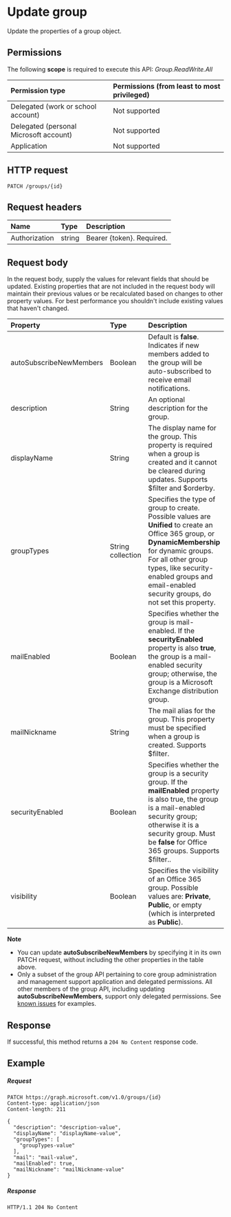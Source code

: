 # Update group

Update the properties of a group object.

## Permissions
The following **scope** is required to execute this API: *Group.ReadWrite.All*


|Permission type      | Permissions (from least to most privileged)              | 
|:--------------------|:---------------------------------------------------------| 
|Delegated (work or school account) | Not supported    | 
|Delegated (personal Microsoft account) | Not supported    | 
|Application | Not supported | 

## HTTP request

<!-- { "blockType": "ignored" } -->
```http
PATCH /groups/{id}
```

## Request headers

| Name       | Type | Description|
|:-----------|:------|:----------|
| Authorization  | string  | Bearer {token}. Required. |

## Request body

In the request body, supply the values for relevant fields that should be updated. Existing properties that are not included in the request body will maintain their previous values or be recalculated based on changes to other property values. For best performance you shouldn't include existing values that haven't changed.

| Property	   | Type	|Description|
|:---------------|:--------|:----------|
|autoSubscribeNewMembers|Boolean|Default is **false**. Indicates if new members added to the group will be auto-subscribed to receive email notifications.|
|description|String|An optional description for the group. |
|displayName|String|The display name for the group. This property is required when a group is created and it cannot be cleared during updates. Supports $filter and $orderby.|
|groupTypes|String collection|Specifies the type of group to create. Possible values are **Unified** to create an Office 365 group, or **DynamicMembership** for dynamic groups.  For all other group types, like security-enabled groups and email-enabled security groups, do not set this property.|
|mailEnabled|Boolean|Specifies whether the group is mail-enabled. If the **securityEnabled** property is also **true**, the group is a mail-enabled security group; otherwise, the group is a Microsoft Exchange distribution group.|
|mailNickname|String|The mail alias for the group. This property must be specified when a group is created. Supports $filter.|
|securityEnabled|Boolean|Specifies whether the group is a security group. If the **mailEnabled** property is also true, the group is a mail-enabled security group; otherwise it is a security group. Must be **false** for Office 365 groups. Supports $filter..|
|visibility|Boolean|Specifies the visibility of an Office 365 group. Possible values are: **Private**, **Public**, or empty (which is interpreted as **Public**).|

**Note**

- You can update **autoSubscribeNewMembers** by specifying it in its own PATCH request, 
without including the other properties in the table above.
- Only a subset of the group API pertaining to core group administration and management support application 
and delegated permissions. All other members of the group API, including updating  **autoSubscribeNewMembers**, 
support only delegated permissions. See [known issues](https://developer.microsoft.com/en-us/graph/docs/overview/release_notes#group-permission-scopes) for examples.

## Response
If successful, this method returns a `204 No Content` response code.

## Example

##### Request

<!-- {
  "blockType": "request",
  "name": "update_group"
}-->
```http
PATCH https://graph.microsoft.com/v1.0/groups/{id}
Content-type: application/json
Content-length: 211

{
  "description": "description-value",
  "displayName": "displayName-value",
  "groupTypes": [
    "groupTypes-value"
  ],
  "mail": "mail-value",
  "mailEnabled": true,
  "mailNickname": "mailNickname-value"
}
```

##### Response

<!-- {
  "blockType": "response",
  "truncated": true,
  "@odata.type": "microsoft.graph.group"
} -->
```http
HTTP/1.1 204 No Content
```

<!-- uuid: 8fcb5dbc-d5aa-4681-8e31-b001d5168d79
2015-10-25 14:57:30 UTC -->
<!-- {
  "type": "#page.annotation",
  "description": "Update group",
  "keywords": "",
  "section": "documentation",
  "tocPath": ""
}-->